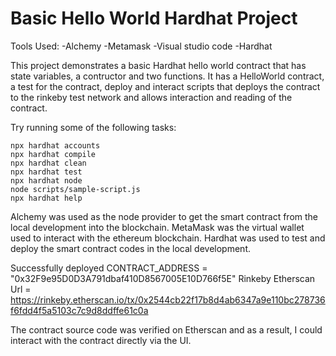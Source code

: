 # Basic Hello World Hardhat Project

Tools Used:
-Alchemy
-Metamask
-Visual studio code
-Hardhat

This project demonstrates a basic Hardhat hello world contract that has state variables, a contructor and two functions. It has a HelloWorld contract, a test for the contract, deploy and interact scripts that deploys the contract to the rinkeby test network and allows interaction and reading of the contract.

Try running some of the following tasks:

```shell
npx hardhat accounts
npx hardhat compile
npx hardhat clean
npx hardhat test
npx hardhat node
node scripts/sample-script.js
npx hardhat help
```
Alchemy was used as the node provider to get the smart contract from the local development into the blockchain.
MetaMask was the virtual wallet used to interact with the ethereum blockchain.
Hardhat was used to test and deploy the smart contract codes in the local development.

Successfully deployed CONTRACT_ADDRESS = "0x32F9e95D0D3A791dbaf410D8567005E10D766f5E"
Rinkeby Etherscan Url = https://rinkeby.etherscan.io/tx/0x2544cb22f17b8d4ab6347a9e110bc278736f6fdd4f5a5103c7c9d8ddffe61c0a

The contract source code was verified on Etherscan and as a result, I could interact with the contract directly via the UI.
